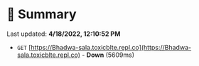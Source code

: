 # 📖 Summary
Last updated: **4/18/2022, 12:10:52 PM**

- `GET` [https://Bhadwa-sala.toxicblte.repl.co](https://Bhadwa-sala.toxicblte.repl.co) - **Down** (5609ms)
